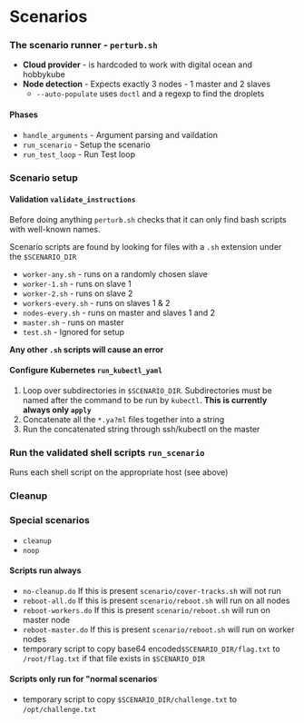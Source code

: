 # Scenarios

### The scenario runner - `perturb.sh`

* **Cloud provider** - is hardcoded to work with digital ocean and hobbykube
* **Node detection** - Expects exactly 3 nodes - 1 master and 2 slaves
  * `--auto-populate` uses `doctl` and a regexp to find the droplets

#### Phases

* `handle_arguments` - Argument parsing and vaildation
* `run_scenario` - Setup the scenario
* `run_test_loop` - Run Test loop

### Scenario setup

#### Validation `validate_instructions`

Before doing anything `perturb.sh` checks that it can only find bash scripts with well-known names.

Scenario scripts are found by looking for files with a `.sh` extension under the `$SCENARIO_DIR`

* `worker-any.sh` - runs on a randomly chosen slave
* `worker-1.sh` - runs on slave 1
* `worker-2.sh` - runs on slave 2
* `workers-every.sh` - runs on slaves 1 &  2
* `nodes-every.sh` - runs on master and slaves 1 and 2
* `master.sh` - runs on master
* `test.sh` - Ignored for setup

**Any other `.sh` scripts will cause an error**

#### Configure Kubernetes `run_kubectl_yaml`

1. Loop over subdirectories in `$SCENARIO_DIR`.  Subdirectories must be named after the command to be run by `kubectl`. **This is currently always only `apply`**
1. Concatenate all the `*.ya?ml` files together into a string
1. Run the concatenated string through ssh/kubectl on the master

### Run the validated shell scripts `run_scenario`

Runs each shell script on the appropriate host (see above)


### Cleanup

### Special scenarios

* `cleanup`
* `noop`

#### Scripts run always

* `no-cleanup.do` If this is present `scenario/cover-tracks.sh` will not run
* `reboot-all.do` If this is present `scenario/reboot.sh` will run on all nodes
* `reboot-workers.do` If this is present `scenario/reboot.sh` will run on master node
* `reboot-master.do` If this is present `scenario/reboot.sh` will run on worker nodes
* temporary script to copy base64 encoded`$SCENARIO_DIR/flag.txt` to `/root/flag.txt` if that file exists in `$SCENARIO_DIR`


#### Scripts only run for "normal scenarios

* temporary script to copy `$SCENARIO_DIR/challenge.txt` to `/opt/challenge.txt`
